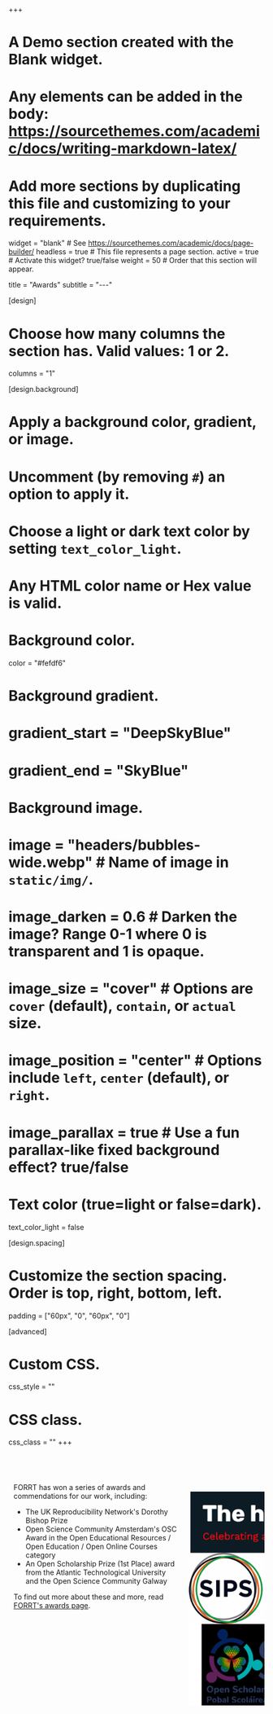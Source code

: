 +++
# A Demo section created with the Blank widget.
# Any elements can be added in the body: https://sourcethemes.com/academic/docs/writing-markdown-latex/
# Add more sections by duplicating this file and customizing to your requirements.

widget = "blank"  # See https://sourcethemes.com/academic/docs/page-builder/
headless = true  # This file represents a page section.
active = true  # Activate this widget? true/false
weight = 50  # Order that this section will appear.

title = "Awards"
subtitle = "---"

[design]
  # Choose how many columns the section has. Valid values: 1 or 2.
  columns = "1"

[design.background]
  # Apply a background color, gradient, or image.
  #   Uncomment (by removing `#`) an option to apply it.
  #   Choose a light or dark text color by setting `text_color_light`.
  #   Any HTML color name or Hex value is valid.

  # Background color.
   color = "#fefdf6"
  
  # Background gradient.
  # gradient_start = "DeepSkyBlue"
  # gradient_end = "SkyBlue"
  
  # Background image.
  # image = "headers/bubbles-wide.webp"  # Name of image in `static/img/`.
  # image_darken = 0.6  # Darken the image? Range 0-1 where 0 is transparent and 1 is opaque.
  # image_size = "cover"  #  Options are `cover` (default), `contain`, or `actual` size.
  # image_position = "center"  # Options include `left`, `center` (default), or `right`.
  # image_parallax = true  # Use a fun parallax-like fixed background effect? true/false

  # Text color (true=light or false=dark).
  text_color_light = false

[design.spacing]
  # Customize the section spacing. Order is top, right, bottom, left.
  padding = ["60px", "0", "60px", "0"]

[advanced]
 # Custom CSS. 
 css_style = ""
 
 # CSS class.
 css_class = ""
+++

<br>


<style>

.row {
  display: flex;
}

/* Create two equal columns that sits next to each other */
.column {
  flex: 50%;
  padding: 10px;
}
</style>

<br>

<div class="row">
  <div class="column">

FORRT has won a series of awards and commendations for our work, including:

- The UK Reproducibility Network's Dorothy Bishop Prize
- Open Science Community Amsterdam's OSC Award in the Open Educational Resources / Open Education / Open Online Courses category
- An Open Scholarship Prize (1st Place) award from the Atlantic Technological University and the Open Science Community Galway

To find out more about these and more, read [FORRT's awards page](/awards).

<br>


  </div>
  <div class="column">

<center>

<div style="width:400px">

<br>

![FORRT Awards](/img/Awards.webp)

</div>

</center>


  </div>
</div>